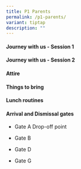 ```yaml
---
title: P1 Parents
permalink: /p1-parents/
variant: tiptap
description: ""
---
```

<h4>Journey with us - Session 1</h4>
<h4>Journey with us - Session 2</h4>
<h4>Attire</h4>
<h4>Things to bring</h4>
<h4>Lunch routines</h4>
<h4>Arrival  and Dismissal gates</h4>
<ul data-tight="true" class="tight">
<li>
<p>Gate A Drop-off point</p>
</li>
<li>
<p>Gate B</p>
</li>
<li>
<p>Gate D</p>
</li>
<li>
<p>Gate G</p>
</li>
</ul>
<p></p>